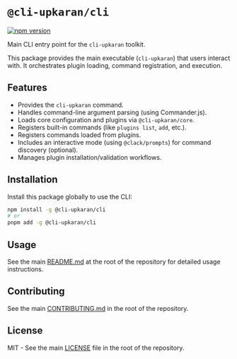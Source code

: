 # `@cli-upkaran/cli`

[![npm version](https://badge.fury.io/js/%40cli-upkaran%2Fcli.svg)](https://badge.fury.io/js/%40cli-upkaran%2Fcli)

Main CLI entry point for the `cli-upkaran` toolkit.

This package provides the main executable (`cli-upkaran`) that users interact with. It orchestrates plugin loading, command registration, and execution.

## Features

*   Provides the `cli-upkaran` command.
*   Handles command-line argument parsing (using Commander.js).
*   Loads core configuration and plugins via `@cli-upkaran/core`.
*   Registers built-in commands (like `plugins list`, `add`, etc.).
*   Registers commands loaded from plugins.
*   Includes an interactive mode (using `@clack/prompts`) for command discovery (optional).
*   Manages plugin installation/validation workflows.

## Installation

Install this package globally to use the CLI:

```bash
npm install -g @cli-upkaran/cli
# or
pnpm add -g @cli-upkaran/cli
```

## Usage

See the main [README.md](../../README.md) at the root of the repository for detailed usage instructions.

## Contributing

See the main [CONTRIBUTING.md](../../CONTRIBUTING.md) in the root of the repository.

## License

MIT - See the main [LICENSE](../../LICENSE) file in the root of the repository. 